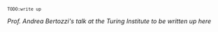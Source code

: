 <sup>`TODO:write up`</sup>

_Prof. Andrea Bertozzi's talk at the Turing Institute to be written up here_